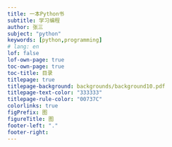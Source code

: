 ```yaml
---
title: 一本Python书
subtitle: 学习编程 
author: 张三
subject: "python"
keywords: [python,programming]
# lang: en
lof: false
lof-own-page: true
toc-own-page: true
toc-title: 目录
titlepage: true
titlepage-background: backgrounds/background10.pdf
titlepage-text-color: "333333"
titlepage-rule-color: "00737C"
colorlinks: true
figPrefix: 图
figureTitle: 图
footer-left: "."
footer-right:
---
```

